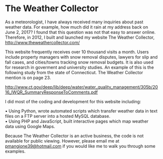 # The Weather Collector
As a meteorologist, I have always received many inquiries about past weather data.  For example, how much did it rain at my address back on June 2, 2017? I found that this question was not that easy to answer online.  Therefore, in 2012, I built and launched my website The Weather Collector, http://www.theweathercollector.com/

This website frequently receives over 10 thousand visits a month.  Users include property managers with snow removal disputes, lawyers for slip and fall cases, and cities/towns tracking snow removal budgets.   It is also used for research in goverment and university studies.  An example of this is the following study from the state of Connecticut. The Weather Collector mention is on page 23.

http://www.ct.gov/deep/lib/deep/water/water_quality_management/305b/2016_IWQR_SummaryResponseToComments.pdf


I did most of the coding and development for this website including: 

•	Using Python, wrote automated scripts which transfer weather data in text files on a FTP server into a hosted MySQL database.<br>
•	Using PHP and JavaScript, built interactive pages which map weather data using Google Maps.

Because The Weather Collector is an active business, the code is not available for public viewing.  However, please email me at pmangione39@hotmail.com if you would like me to walk you through some examples. 
